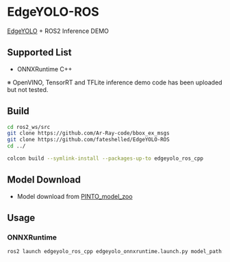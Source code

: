 # EdgeYOLO-ROS

[EdgeYOLO](https://github.com/LSH9832/edgeyolo) + ROS2 Inference DEMO

## Supported List
- ONNXRuntime C++

※ OpenVINO, TensorRT and TFLite inference demo code has been uploaded but not tested.

## Build
```bash
cd ros2_ws/src
git clone https://github.com/Ar-Ray-code/bbox_ex_msgs
git clone https://github.com/fateshelled/EdgeYOLO-ROS
cd ../

colcon build --symlink-install --packages-up-to edgeyolo_ros_cpp
```

## Model Download
- Model download from [PINTO_model_zoo](https://github.com/PINTO0309/PINTO_model_zoo/blob/main/356_EdgeYOLO/download_nopost.sh)

## Usage
### ONNXRuntime
```bash
ros2 launch edgeyolo_ros_cpp edgeyolo_onnxruntime.launch.py model_path:=edgeyolo_tiny_coco_416x416.onnx
```
